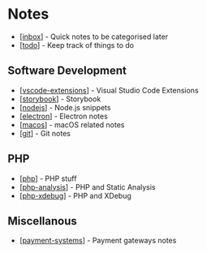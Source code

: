 # Notes

- [[inbox]] - Quick notes to be categorised later
- [[todo]] - Keep track of things to do

## Software Development

- [[vscode-extensions]] - Visual Studio Code Extensions
- [[storybook]] - Storybook
- [[nodejs]] - Node.js snippets
- [[electron]] - Electron notes
- [[macos]] - macOS related notes
- [[git]] - Git notes

## PHP

- [[php]] - PHP stuff
- [[php-analysis]] - PHP and Static Analysis
- [[php-xdebug]] - PHP and XDebug

## Miscellanous

- [[payment-systems]] - Payment gateways notes

[//begin]: # "Autogenerated link references for markdown compatibility"
[inbox]: inbox "Inbox"
[todo]: todo "Todo"
[vscode-extensions]: vscode-extensions "Visual Studio Code Extensions"
[storybook]: storybook "Storybook"
[nodejs]: nodejs "Node.js"
[electron]: electron "Electron"
[macos]: macos "macOS"
[git]: git "Git"
[php]: php "PHP stuff"
[php-analysis]: php-analysis "PHP and Static Analysis"
[php-xdebug]: php-xdebug "PHP and XDebug"
[payment-systems]: payment-systems "payment systems"
[//end]: # "Autogenerated link references"
